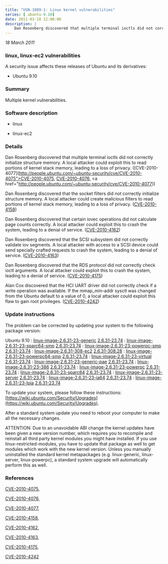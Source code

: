 ```yaml
---
title: "USN-1089-1: Linux kernel vulnerabilities"
series: [ ubuntu-9.10]
date: 2011-03-18 12:00:00
description: |
    Dan Rosenberg discovered that multiple terminal ioctls did not correctly initialize structure memory. A local attacker could exploit this to read portions of kernel stack memory, leading to a loss of privacy. ([CVE-2010-4077](http://people.ubuntu.com/~ubuntu-security/cve/CVE-2010-4075">CVE-2010-4075</a>, <a href="http://people.ubuntu.com/~ubuntu-security/cve/CVE-2010-4076">CVE-2010-4076</a>, <a href="http://people.ubuntu.com/~ubuntu-security/cve/CVE-2010-4077))
--- 
```

 
 

*18 March 2011*

### linux, linux-ec2 vulnerabilities

A security issue affects these releases of Ubuntu and its derivatives:

* Ubuntu 9.10

### Summary

Multiple kernel vulnerabilities. 

### Software description

* linux 

* linux-ec2 

### Details

Dan Rosenberg discovered that multiple terminal ioctls did not correctly initialize structure memory. A local attacker could exploit this to read portions of kernel stack memory, leading to a loss of privacy. ([CVE-2010-4077](http://people.ubuntu.com/~ubuntu-security/cve/CVE-2010-4075">CVE-2010-4075</a>, <a href="http://people.ubuntu.com/~ubuntu-security/cve/CVE-2010-4076">CVE-2010-4076</a>, <a href="http://people.ubuntu.com/~ubuntu-security/cve/CVE-2010-4077))

Dan Rosenberg discovered that the socket filters did not correctly initialize structure memory. A local attacker could create malicious filters to read portions of kernel stack memory, leading to a loss of privacy. ([CVE-2010-4158](http://people.ubuntu.com/~ubuntu-security/cve/CVE-2010-4158))

Dan Rosenberg discovered that certain iovec operations did not calculate page counts correctly. A local attacker could exploit this to crash the system, leading to a denial of service. ([CVE-2010-4162](http://people.ubuntu.com/~ubuntu-security/cve/CVE-2010-4162))

Dan Rosenberg discovered that the SCSI subsystem did not correctly validate iov segments. A local attacker with access to a SCSI device could send specially crafted requests to crash the system, leading to a denial of service. ([CVE-2010-4163](http://people.ubuntu.com/~ubuntu-security/cve/CVE-2010-4163))

Dan Rosenberg discovered that the RDS protocol did not correctly check ioctl arguments. A local attacker could exploit this to crash the system, leading to a denial of service. ([CVE-2010-4175](http://people.ubuntu.com/~ubuntu-security/cve/CVE-2010-4175))

Alan Cox discovered that the HCI UART driver did not correctly check if a write operation was available. If the mmap_min-addr sysctl was changed from the Ubuntu default to a value of 0, a local attacker could exploit this flaw to gain root privileges. ([CVE-2010-4242](http://people.ubuntu.com/~ubuntu-security/cve/CVE-2010-4242)) 

### Update instructions

The problem can be corrected by updating your system to the following package version:

Ubuntu 9.10
 : [linux-image-2.6.31-23-generic](https://launchpad.net/ubuntu/+source/linux) <span> [2.6.31-23.74](https://launchpad.net/ubuntu/+source/linux/2.6.31-23.74) </span> 
 : [linux-image-2.6.31-23-sparc64-smp](https://launchpad.net/ubuntu/+source/linux) <span> [2.6.31-23.74](https://launchpad.net/ubuntu/+source/linux/2.6.31-23.74) </span> 
 : [linux-image-2.6.31-23-powerpc-smp](https://launchpad.net/ubuntu/+source/linux) <span> [2.6.31-23.74](https://launchpad.net/ubuntu/+source/linux/2.6.31-23.74) </span> 
 : [linux-image-2.6.31-308-ec2](https://launchpad.net/ubuntu/+source/linux-ec2) <span> [2.6.31-308.28](https://launchpad.net/ubuntu/+source/linux-ec2/2.6.31-308.28) </span> 
 : [linux-image-2.6.31-23-powerpc64-smp](https://launchpad.net/ubuntu/+source/linux) <span> [2.6.31-23.74](https://launchpad.net/ubuntu/+source/linux/2.6.31-23.74) </span> 
 : [linux-image-2.6.31-23-virtual](https://launchpad.net/ubuntu/+source/linux) <span> [2.6.31-23.74](https://launchpad.net/ubuntu/+source/linux/2.6.31-23.74) </span> 
 : [linux-image-2.6.31-23-generic-pae](https://launchpad.net/ubuntu/+source/linux) <span> [2.6.31-23.74](https://launchpad.net/ubuntu/+source/linux/2.6.31-23.74) </span> 
 : [linux-image-2.6.31-23-386](https://launchpad.net/ubuntu/+source/linux) <span> [2.6.31-23.74](https://launchpad.net/ubuntu/+source/linux/2.6.31-23.74) </span> 
 : [linux-image-2.6.31-23-powerpc](https://launchpad.net/ubuntu/+source/linux) <span> [2.6.31-23.74](https://launchpad.net/ubuntu/+source/linux/2.6.31-23.74) </span> 
 : [linux-image-2.6.31-23-sparc64](https://launchpad.net/ubuntu/+source/linux) <span> [2.6.31-23.74](https://launchpad.net/ubuntu/+source/linux/2.6.31-23.74) </span> 
 : [linux-image-2.6.31-23-server](https://launchpad.net/ubuntu/+source/linux) <span> [2.6.31-23.74](https://launchpad.net/ubuntu/+source/linux/2.6.31-23.74) </span> 
 : [linux-image-2.6.31-23-ia64](https://launchpad.net/ubuntu/+source/linux) <span> [2.6.31-23.74](https://launchpad.net/ubuntu/+source/linux/2.6.31-23.74) </span> 
 : [linux-image-2.6.31-23-lpia](https://launchpad.net/ubuntu/+source/linux) <span> [2.6.31-23.74](https://launchpad.net/ubuntu/+source/linux/2.6.31-23.74) </span> 

To update your system, please follow these instructions: [https://wiki.ubuntu.com/Security/Upgrades](https://wiki.ubuntu.com/Security/Upgrades).

After a standard system update you need to reboot your computer to make all the necessary changes.

ATTENTION: Due to an unavoidable ABI change the kernel updates have been given a new version number, which requires you to recompile and reinstall all third party kernel modules you might have installed. If you use linux-restricted-modules, you have to update that package as well to get modules which work with the new kernel version. Unless you manually uninstalled the standard kernel metapackages (e.g. linux-generic, linux-server, linux-powerpc), a standard system upgrade will automatically perform this as well. 

### References

 
 [CVE-2010-4075](http://people.ubuntu.com/~ubuntu-security/cve/CVE-2010-4075), 

 [CVE-2010-4076](http://people.ubuntu.com/~ubuntu-security/cve/CVE-2010-4076), 

 [CVE-2010-4077](http://people.ubuntu.com/~ubuntu-security/cve/CVE-2010-4077), 

 [CVE-2010-4158](http://people.ubuntu.com/~ubuntu-security/cve/CVE-2010-4158), 

 [CVE-2010-4162](http://people.ubuntu.com/~ubuntu-security/cve/CVE-2010-4162), 

 [CVE-2010-4163](http://people.ubuntu.com/~ubuntu-security/cve/CVE-2010-4163), 

 [CVE-2010-4175](http://people.ubuntu.com/~ubuntu-security/cve/CVE-2010-4175), 

 [CVE-2010-4242](http://people.ubuntu.com/~ubuntu-security/cve/CVE-2010-4242)
 


